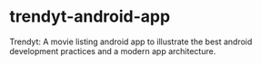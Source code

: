 # trendyt-android-app
Trendyt: A movie listing android app to illustrate the best android development practices and a modern app architecture.
